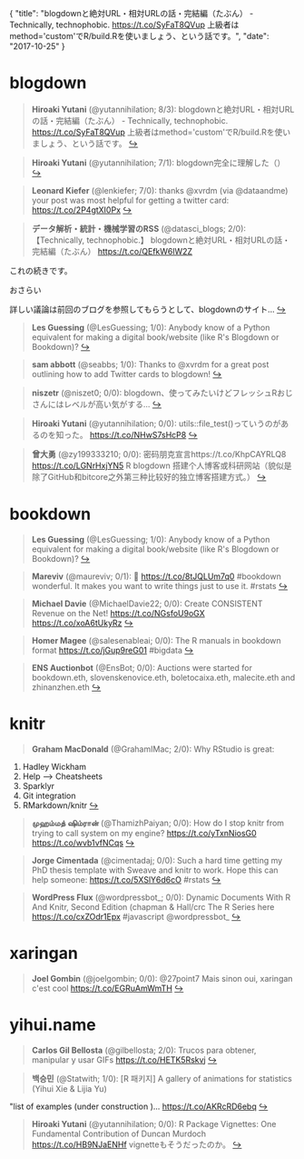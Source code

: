 {
  "title": "blogdownと絶対URL・相対URLの話・完結編（たぶん） - Technically, technophobic. https://t.co/SyFaT8QVup 上級者はmethod='custom'でR/build.Rを使いましょう、という話です。",
  "date": "2017-10-25"
}

# blogdown

> **Hiroaki Yutani** (@yutannihilation; 8/3): blogdownと絶対URL・相対URLの話・完結編（たぶん） - Technically, technophobic. https://t.co/SyFaT8QVup 上級者はmethod='custom'でR/build.Rを使いましょう、という話です。  [&#8618;](https://twitter.com/xieyihui/status/922836614983835650)

<!-- -->


> **Hiroaki Yutani** (@yutannihilation; 7/1): blogdown完全に理解した（）  [&#8618;](https://twitter.com/xieyihui/status/922818789925797888)

<!-- -->


> **Leonard Kiefer** (@lenkiefer; 7/0): thanks @xvrdm (via @dataandme) your post was most helpful for getting a twitter card: https://t.co/2P4gtXI0Px  [&#8618;](https://twitter.com/xieyihui/status/922675622429777920)

<!-- -->


> **データ解析・統計・機械学習のRSS** (@datasci_blogs; 2/0): 【Technically, technophobic.】 blogdownと絶対URL・相対URLの話・完結編（たぶん） https://t.co/QEfkW6lW2Z
>
これの続きです。
>
おさらい
>
詳しい議論は前回のブログを参照してもらうとして、blogdownのサイト…  [&#8618;](https://twitter.com/xieyihui/status/922846300751753216)

<!-- -->


> **Les Guessing** (@LesGuessing; 1/0): Anybody know of a Python equivalent for making a digital book/website (like R's Blogdown or Bookdown)?  [&#8618;](https://twitter.com/xieyihui/status/922870787488354304)

<!-- -->


> **sam abbott** (@seabbs; 1/0): Thanks to @xvrdm for a great post outlining how to add Twitter cards to blogdown!  [&#8618;](https://twitter.com/xieyihui/status/922773208415293440)

<!-- -->


> **niszetr** (@niszet0; 0/0): blogdown、使ってみたいけどフレッシュRおじさんにはレベルが高い気がする…  [&#8618;](https://twitter.com/xieyihui/status/922836936993128454)

<!-- -->


> **Hiroaki Yutani** (@yutannihilation; 0/0): utils::file_test()っていうのがあるのを知った。 https://t.co/NHwS7sHcP8  [&#8618;](https://twitter.com/xieyihui/status/922819345226461184)

<!-- -->


> **曾大勇** (@zy199333210; 0/0): 密码朋克宣言https://t.co/KhpCAYRLQ8 https://t.co/LGNrHxjYN5 R blogdown 搭建个人博客或科研网站（貌似是除了GitHub和bitcore之外第三种比较好的独立博客搭建方式。）  [&#8618;](https://twitter.com/xieyihui/status/922688680954859520)

<!-- -->


# bookdown

> **Les Guessing** (@LesGuessing; 1/0): Anybody know of a Python equivalent for making a digital book/website (like R's Blogdown or Bookdown)?  [&#8618;](https://twitter.com/xieyihui/status/922870787488354304)

<!-- -->


> **Mareviv** (@maureviv; 0/1): 🤩 https://t.co/8tJQLUm7q0  #bookdown wonderful. It makes you want to write things just to use it. #rstats  [&#8618;](https://twitter.com/xieyihui/status/922870137614667777)

<!-- -->


> **Michael Davie** (@MichaelDavie22; 0/0): Create CONSISTENT Revenue on the Net!
https://t.co/NGsfoU9oGX https://t.co/xoA6tUkyRz  [&#8618;](https://twitter.com/xieyihui/status/922978611195342849)

<!-- -->


> **Homer Magee** (@salesenableai; 0/0): The R manuals in bookdown format https://t.co/jGup9reG01 #bigdata  [&#8618;](https://twitter.com/xieyihui/status/922915761944911872)

<!-- -->


> **ENS Auctionbot** (@EnsBot; 0/0): Auctions were started for bookdown.eth, slovenskenovice.eth, boletocaixa.eth, malecite.eth and zhinanzhen.eth  [&#8618;](https://twitter.com/xieyihui/status/922890191249072129)

<!-- -->


# knitr

> **Graham MacDonald** (@GrahamIMac; 2/0): Why RStudio is great: 
>
1) Hadley Wickham
2) Help --&gt; Cheatsheets
3) Sparklyr
4) Git integration
5) RMarkdown/knitr  [&#8618;](https://twitter.com/xieyihui/status/922950458825740288)

<!-- -->


> **முஹம்மத் ஷிம்ரான்** (@ThamizhPaiyan; 0/0): How do I stop knitr from trying to call system on my engine? https://t.co/yTxnNiosG0 https://t.co/wvb1vfNCqs  [&#8618;](https://twitter.com/xieyihui/status/922890480131756032)

<!-- -->


> **Jorge Cimentada** (@cimentadaj; 0/0): Such a hard time getting my PhD thesis template with Sweave and knitr to work. Hope this can help someone: https://t.co/5XSlY6d6cO #rstats  [&#8618;](https://twitter.com/xieyihui/status/922827814528864256)

<!-- -->


> **WordPress Flux** (@wordpressbot_; 0/0): Dynamic Documents With R And Knitr, Second Edition (chapman &amp; Hall/crc The R Series here  https://t.co/cxZOdr1Epx #javascript @wordpressbot_  [&#8618;](https://twitter.com/xieyihui/status/922719611656826880)

<!-- -->


# xaringan

> **Joel Gombin** (@joelgombin; 0/0): @27point7 Mais sinon  oui, xaringan c'est cool https://t.co/EGRuAmWmTH  [&#8618;](https://twitter.com/xieyihui/status/922819876133142528)

<!-- -->


# yihui.name

> **Carlos Gil Bellosta** (@gilbellosta; 2/0): Trucos para obtener, manipular y usar GIFs https://t.co/HETK5Rskvj  [&#8618;](https://twitter.com/xieyihui/status/922868799782744064)

<!-- -->


> **백승민** (@Statwith; 1/0): [R 패키지] A gallery of animations for statistics (Yihui Xie &amp; Lijia Yu)
>
"list of examples (under construction )... https://t.co/AKRcRD6ebq  [&#8618;](https://twitter.com/xieyihui/status/922963248026214400)

<!-- -->


> **Hiroaki Yutani** (@yutannihilation; 0/0): R Package Vignettes: One Fundamental Contribution of Duncan Murdoch https://t.co/HB9NJaENHf vignetteもそうだったのか。  [&#8618;](https://twitter.com/xieyihui/status/922727198083121154)

<!-- -->


